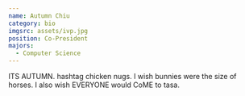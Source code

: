 ```yaml
---
name: Autumn Chiu
category: bio
imgsrc: assets/ivp.jpg
position: Co-President
majors:
  - Computer Science
---
```

ITS AUTUMN. hashtag chicken nugs. I wish bunnies were the size of horses. I also wish EVERYONE would CoME to tasa.